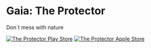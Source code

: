 # Gaia: The Protector
Don´t mess with nature

[![The Protector Play Store](https://i.imgur.com/YIeI1BU.png)](https://play.google.com/store/apps/details?id=mx.itesm.dragon)
[![The Protector Apple Store](https://i.imgur.com/tpr48fa.png)](https://apps.apple.com/mx/app/gaia-the-protector/id1384681442)

